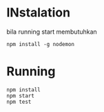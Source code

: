 # INstalation

bila running start membutuhkan
```
npm install -g nodemon
```


# Running

```
npm install
npm start
npm test
```